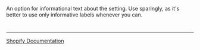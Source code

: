 An option for informational text about the setting. Use sparingly, as it's better to use only informative labels whenever you can.

#

---

[Shopify Documentation](https://shopify.dev/docs/themes/architecture/settings/input-settings#standard-attributes)
